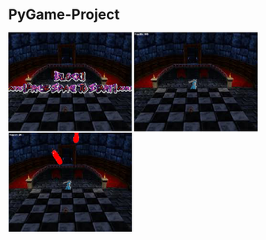 # PyGame-Project
<img src="https://github.com/cpan4875/PyGame-Project/blob/master/Capture%20(1).PNG" width="250" height="200">
<img src="https://github.com/cpan4875/PyGame-Project/blob/master/Capture1%20(1).PNG" width="250" height="200">
<img src="https://github.com/cpan4875/PyGame-Project/blob/master/Capture2%20(1).PNG" width="250" height="200">
